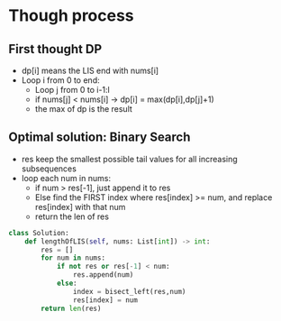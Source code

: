 # Though process

## First thought DP
- dp[i] means the LIS end with nums[i]
- Loop i from 0 to end:
  -  Loop j from 0 to i-1:l
  - if nums[j] < nums[i] -> dp[i] = max(dp[i],dp[j]+1)
  - the max of dp is the result  




## Optimal solution: Binary Search
- res keep the smallest possible tail values for all increasing subsequences 
- loop each num in nums:
  - if num > res[-1], just append it to res
  - Else find the FIRST index where res[index] >= num, and replace res[index] with that num
  - return the len of res

```python
class Solution:
    def lengthOfLIS(self, nums: List[int]) -> int:
        res = []
        for num in nums:
            if not res or res[-1] < num:
                res.append(num)
            else:
                index = bisect_left(res,num)
                res[index] = num
        return len(res)
```